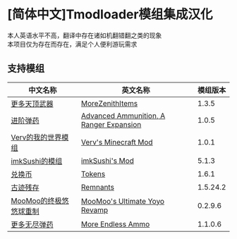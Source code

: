 # [简体中文]Tmodloader模组集成汉化
本人英语水平不高，翻译中存在诸如机翻错翻之类的现象<br>
本项目仅为存在而存在，满足个人便利游玩需求
## 支持模组
|中文名称|英文名称|模组版本|
|-------|-------|-------|
|[更多天顶武器](https://steamcommunity.com/sharedfiles/filedetails/?id=2621278406&searchtext=morezenithitem)|[MoreZenithItems](https://steamcommunity.com/sharedfiles/filedetails/?id=2621278406&searchtext=morezenithitem)|1.3.5|
|[进阶弹药](https://steamcommunity.com/sharedfiles/filedetails/?id=2567903865&searchtext=advanced+amm)|[Advanced Ammunition, A Ranger Expansion](https://steamcommunity.com/sharedfiles/filedetails/?id=2567903865&searchtext=advanced+amm)|1.0.5|
|[Verv的我的世界模组](https://steamcommunity.com/sharedfiles/filedetails/?id=3278101144&searchtext=verv)|[Verv's Minecraft Mod](https://steamcommunity.com/sharedfiles/filedetails/?id=3278101144&searchtext=verv)|1.0.1|
|[imkSushi的模组](https://steamcommunity.com/sharedfiles/filedetails/?id=2828041071&searchtext=IMKSUSHI)|[imkSushi's Mod](https://steamcommunity.com/sharedfiles/filedetails/?id=2828041071&searchtext=IMKSUSHI)|5.1.3|
|[兑换币](https://steamcommunity.com/sharedfiles/filedetails/?id=2789445751&searchtext=IMKSUSHI)|[Tokens](https://steamcommunity.com/sharedfiles/filedetails/?id=2789445751&searchtext=IMKSUSHI)|1.6.1|
|[古迹残存](https://steamcommunity.com/sharedfiles/filedetails/?id=2861542679&searchtext=remnant)|[Remnants](https://steamcommunity.com/sharedfiles/filedetails/?id=2861542679&searchtext=remnant)|1.5.24.2|
|[MooMoo的终极悠悠球重制](https://steamcommunity.com/sharedfiles/filedetails/?id=2977808495&searchtext=moomoo)|[MooMoo's Ultimate Yoyo Revamp](https://steamcommunity.com/sharedfiles/filedetails/?id=2977808495&searchtext=moomoo)|0.2.9.6|
|[更多无尽弹药](https://steamcommunity.com/sharedfiles/filedetails/?id=2566353646&searchtext=more+ammo)|[More Endless Ammo](https://steamcommunity.com/sharedfiles/filedetails/?id=2566353646&searchtext=more+ammo)|1.1.0.6|
